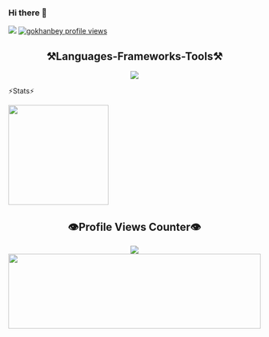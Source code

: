 ### Hi there 👋
<a href="https://u8views.com/github/gkhanbey"><img src="https://u8views.com/api/v1/github/profiles/97981071/views/day-week-month-total-count.svg"></a>
[![gokhanbey profile views](https://u8views.com/api/v1/github/profiles/97981071/views/day-week-month-total-count.svg)](https://u8views.com/github/gkhanbey)
<!--
**gkhanbey/Gkhanbey** is a ✨ _special_ ✨ repository because its `README.md` (this file) appears on your GitHub profile.

Here are some ideas to get you started:

- 🔭 I’m currently working on ...
- 🌱 I’m currently learning ...
- 👯 I’m looking to collaborate on ...
- 🤔 I’m looking for help with ...
- 💬 Ask me about ...
- 📫 How to reach me: ...
- 😄 Pronouns: ...
- ⚡ Fun fact: ...
-->
 
<h2 align="center">⚒️Languages-Frameworks-Tools⚒️</h2>

<div align="center">
    <img src="https://skillicons.dev/icons?i=python,github,vscode,php,html,c#,unity" />
</div>


⚡Stats⚡

<img height=200 align="center" src="https://github-readme-stats.vercel.app/api?username=gkhanbey" />



<h2 align="center">👁️Profile Views Counter👁️</h2>

<div align="center">
    <a href="https://u8views.com/github/gkhanbey">
        <img src="https://u8views.com/api/v1/github/profiles/75412448/views/day-week-month-total-count.svg">
    </a>
</div>

<img src="https://raw.githubusercontent.com/matfantinel/matfantinel/master/waves.svg" width="100%" height="150">
